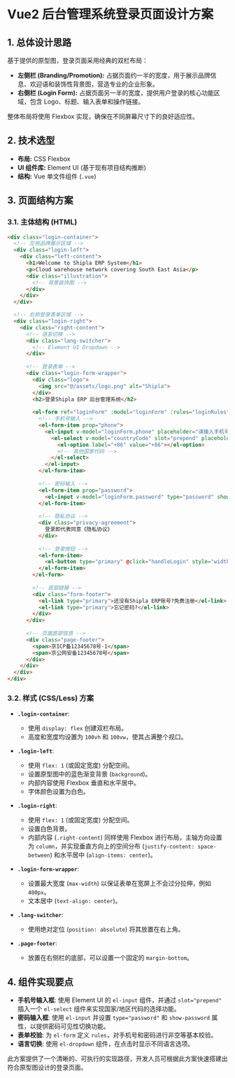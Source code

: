 # Vue2 后台管理系统登录页面设计方案

## 1. 总体设计思路

基于提供的原型图，登录页面采用经典的双栏布局：

- **左侧栏 (Branding/Promotion):** 占据页面约一半的宽度，用于展示品牌信息、欢迎语和装饰性背景图，营造专业的企业形象。
- **右侧栏 (Login Form):** 占据页面另一半的宽度，提供用户登录的核心功能区域，包含 Logo、标题、输入表单和操作链接。

整体布局将使用 Flexbox 实现，确保在不同屏幕尺寸下的良好适应性。

## 2. 技术选型

- **布局:** CSS Flexbox
- **UI 组件库:** Element UI (基于现有项目结构推断)
- **结构:** Vue 单文件组件 (`.vue`)

## 3. 页面结构方案

### 3.1. 主体结构 (HTML)

```html
<div class="login-container">
  <!-- 左侧品牌展示区域 -->
  <div class="login-left">
    <div class="left-content">
      <h1>Welcome to Shipla ERP System</h1>
      <p>Cloud warehouse network covering South East Asia</p>
      <div class="illustration">
        <!-- 背景装饰图 -->
      </div>
    </div>
  </div>

  <!-- 右侧登录表单区域 -->
  <div class="login-right">
    <div class="right-content">
      <!-- 语言切换 -->
      <div class="lang-switcher">
        <!-- Element UI Dropdown -->
      </div>
      
      <!-- 登录表单 -->
      <div class="login-form-wrapper">
        <div class="logo">
          <img src="@/assets/logo.png" alt="Shipla">
        </div>
        <h2>登录Shipla ERP 后台管理系统</h2>
        
        <el-form ref="loginForm" :model="loginForm" :rules="loginRules">
          <!-- 手机号输入 -->
          <el-form-item prop="phone">
            <el-input v-model="loginForm.phone" placeholder="请输入手机号">
              <el-select v-model="countryCode" slot="prepend" placeholder="请选择">
                <el-option label="+86" value="+86"></el-option>
                <!-- 其他国家代码 -->
              </el-select>
            </el-input>
          </el-form-item>
          
          <!-- 密码输入 -->
          <el-form-item prop="password">
            <el-input v-model="loginForm.password" type="password" show-password placeholder="请输入密码"></el-input>
          </el-form-item>
          
          <!-- 隐私协议 -->
          <div class="privacy-agreement">
            登录即代表同意《隐私协议》
          </div>
          
          <!-- 登录按钮 -->
          <el-form-item>
            <el-button type="primary" @click="handleLogin" style="width: 100%;">登录</el-button>
          </el-form-item>
        </el-form>
        
        <!-- 底部链接 -->
        <div class="form-footer">
          <el-link type="primary">还没有Shipla ERP账号?免费注册</el-link>
          <el-link type="primary">忘记密码?</el-link>
        </div>
      </div>
      
      <!-- 页面底部信息 -->
      <div class="page-footer">
        <span>京ICP备12345678号-1</span>
        <span>京公网安备12345678号</span>
      </div>
    </div>
  </div>
</div>
```

### 3.2. 样式 (CSS/Less) 方案

- **`.login-container`**:
  - 使用 `display: flex` 创建双栏布局。
  - 高度和宽度均设置为 `100vh` 和 `100vw`，使其占满整个视口。

- **`.login-left`**:
  - 使用 `flex: 1` (或固定宽度) 分配空间。
  - 设置原型图中的蓝色渐变背景 (`background`)。
  - 内部内容使用 Flexbox 垂直和水平居中。
  - 字体颜色设置为白色。

- **`.login-right`**:
  - 使用 `flex: 1` (或固定宽度) 分配空间。
  - 设置白色背景。
  - 内部内容 (`.right-content`) 同样使用 Flexbox 进行布局，主轴方向设置为 `column`，并实现垂直方向上的空间分布 (`justify-content: space-between`) 和水平居中 (`align-items: center`)。

- **`.login-form-wrapper`**:
  - 设置最大宽度 (`max-width`) 以保证表单在宽屏上不会过分拉伸，例如 `400px`。
  - 文本居中 (`text-align: center`)。

- **`.lang-switcher`**:
  - 使用绝对定位 (`position: absolute`) 将其放置在右上角。

- **`.page-footer`**:
  - 放置在右侧栏的底部，可以设置一个固定的 `margin-bottom`。

## 4. 组件实现要点

- **手机号输入框**: 使用 Element UI 的 `el-input` 组件，并通过 `slot="prepend"` 插入一个 `el-select` 组件来实现国家/地区代码的选择功能。
- **密码输入框**: 使用 `el-input` 并设置 `type="password"` 和 `show-password` 属性，以提供密码可见性切换功能。
- **表单校验**: 为 `el-form` 定义 `rules`，对手机号和密码进行非空等基本校验。
- **语言切换**: 使用 `el-dropdown` 组件，在点击时显示不同语言选项。

此方案提供了一个清晰的、可执行的实现路径，开发人员可根据此方案快速搭建出符合原型图设计的登录页面。
